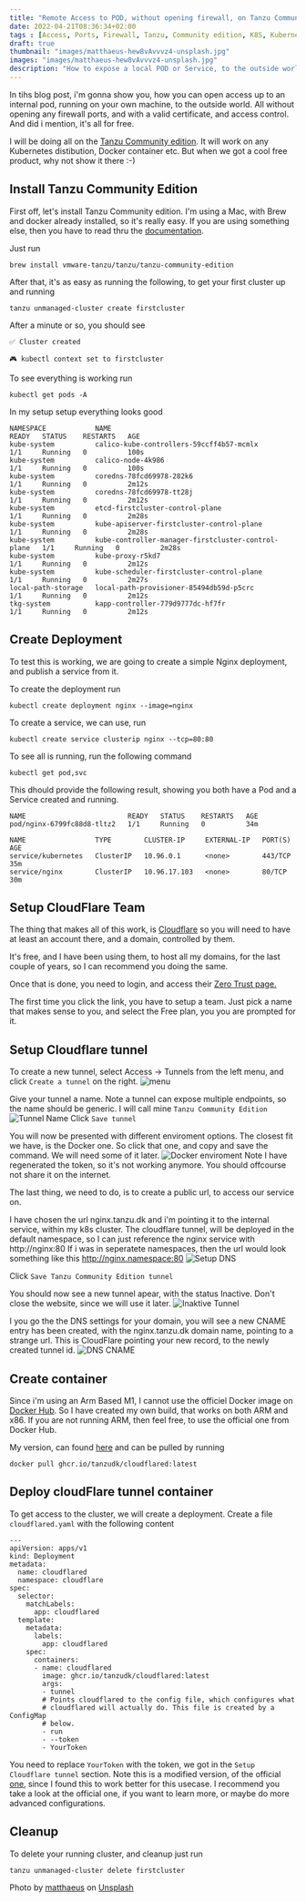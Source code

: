```yaml
---
title: "Remote Access to POD, without opening firewall, on Tanzu Community Edition"
date: 2022-04-21T08:36:34+02:00
tags : [Access, Ports, Firewall, Tanzu, Community edition, K8S, Kubernetes, Pods, Service, CloudFlare]
draft: true
thumbnail: "images/matthaeus-hew8vAvvvz4-unsplash.jpg"
images: "images/matthaeus-hew8vAvvvz4-unsplash.jpg"
description: "How to expose a local POD or Service, to the outside world, without opening any firewall ports"
---
```

In tihs blog post, i'm gonna show you, how you can open access up to an internal pod, running on your own machine, to the outside world. All without opening any firewall ports, and with a valid certificate, and access control. And did i mention, it's all for free.

I will be doing all on the [Tanzu Community edition](https://tanzucommunityedition.io). It will work on any Kubernetes distibution, Docker container etc. But when we got a cool free product, why not show it there :-) 

## Install Tanzu Community Edition

First off, let's install Tanzu Community edition.
I'm using a Mac, with Brew and docker already installed, so it's really easy.
If you are using something else, then you have to read thru the [documentation](https://tanzucommunityedition.io/docs/v0.11/).

Just run 
```
brew install vmware-tanzu/tanzu/tanzu-community-edition
```

After that, it's as easy as running the following, to get your first cluster up and running
```
tanzu unmanaged-cluster create firstcluster
```

After a minute or so, you should see
```
✅ Cluster created

🎮 kubectl context set to firstcluster
```
To see everything is working run
```
kubectl get pods -A
```
In my setup setup everything looks good
```
NAMESPACE            NAME                                                 READY   STATUS    RESTARTS   AGE
kube-system          calico-kube-controllers-59ccff4b57-mcmlx             1/1     Running   0          100s
kube-system          calico-node-4k986                                    1/1     Running   0          100s
kube-system          coredns-78fcd69978-282k6                             1/1     Running   0          2m12s
kube-system          coredns-78fcd69978-tt28j                             1/1     Running   0          2m12s
kube-system          etcd-firstcluster-control-plane                      1/1     Running   0          2m28s
kube-system          kube-apiserver-firstcluster-control-plane            1/1     Running   0          2m28s
kube-system          kube-controller-manager-firstcluster-control-plane   1/1     Running   0          2m28s
kube-system          kube-proxy-r5kd7                                     1/1     Running   0          2m12s
kube-system          kube-scheduler-firstcluster-control-plane            1/1     Running   0          2m27s
local-path-storage   local-path-provisioner-85494db59d-p5crc              1/1     Running   0          2m12s
tkg-system           kapp-controller-779d9777dc-hf7fr                     1/1     Running   0          2m12s
```

## Create Deployment

To test this is working, we are going to create a simple Nginx deployment, and publish a service from it.

To create the deployment run
```
kubectl create deployment nginx --image=nginx
```
To create a service, we can use, run
```
kubectl create service clusterip nginx --tcp=80:80
```
To see all is running, run the following command 
```
kubectl get pod,svc
```
This dhould provide the following result, showing you both have a Pod and a Service created and running.
```
NAME                         READY   STATUS    RESTARTS   AGE
pod/nginx-6799fc88d8-tltz2   1/1     Running   0          34m

NAME                 TYPE        CLUSTER-IP     EXTERNAL-IP   PORT(S)   AGE
service/kubernetes   ClusterIP   10.96.0.1      <none>        443/TCP   35m
service/nginx        ClusterIP   10.96.17.103   <none>        80/TCP    30m
```


## Setup CloudFlare Team

The thing that makes all of this work, is [Cloudflare](https://www.cloudflare.com) so you will need to have at least an account there, and a domain, controlled by them.

It's free, and I have been using them, to host all my domains, for the last couple of years, so I can recommend you doing the same.

Once that is done, you need to login, and access their [Zero Trust page.](https://dash.teams.cloudflare.com/)

The first time you click the link, you have to setup a team. Just pick a name that makes sense to you, and select the Free plan, you you are prompted for it.

## Setup Cloudflare tunnel

To create a new tunnel, select Access -> Tunnels from the left menu, and click `Create a tunnel` on the right.
![menu](images/menu_create_tunnel.png)

Give your tunnel a name. Note a tunnel can expose multiple endpoints, so the name should be generic. I will call mine `Tanzu Community Edition` 
![Tunnel Name](images/name_tunnel.png)
Click `Save tunnel`

You will now be presented with different enviroment options. The closest fit we have, is the Docker one. So click that one, and copy and save the command. We will need some of it later.
![Docker enviroment](images/docker_command.png)
Note I have regenerated the token, so it's not working anymore. You should offcourse not share it on the internet.

The last thing, we need to do, is to create a public url, to access our service on.

I have chosen the url nginx.tanzu.dk and i'm pointing it to the internal service, within my k8s cluster.
The cloudflare tunnel, will be deployed in the default namespace, so I can just reference the nginx service with http://nginx:80
If i was in seperatete namespaces, then the url would look something like this http://nginx.namespace:80
![Setup DNS](images/setup_dns.png)

Click `Save Tanzu Community Edition tunnel`

You should now see a new tunnel apear, with the status Inactive.
Don't close the website, since we will use it later.
![Inaktive Tunnel](images/inaktive_tunnel.png)

I you go the the DNS settings for your domain, you will see a new CNAME entry has been created, with the nginx.tanzu.dk domain name, pointing to a strange url.
This is CloudFlare pointing your new record, to the newly created tunnel id.
![DNS CNAME](images/dns_cname.png)

## Create container

Since i'm using an Arm Based M1, I cannot use the officiel Docker image on [Docker Hub](https://hub.docker.com/r/cloudflare/cloudflared). 
So I have created my own build, that works on both ARM and x86.
If you are not running ARM, then feel free, to use the official one from Docker Hub.

My version, can found [here](https://github.com/TanzuDK/cloudflared/pkgs/container/cloudflared) 
and can be pulled by running
```
docker pull ghcr.io/tanzudk/cloudflared:latest
```

## Deploy cloudFlare tunnel container

To get access to the cluster, we will create a deployment.
Create a file `cloudflared.yaml` with the following content
```
---
apiVersion: apps/v1
kind: Deployment
metadata:
  name: cloudflared
  namespace: cloudflare
spec:
  selector:
    matchLabels:
      app: cloudflared
  template:
    metadata:
      labels:
        app: cloudflared
    spec:
      containers:
      - name: cloudflared
        image: ghcr.io/tanzudk/cloudflared:latest
        args:
        - tunnel
        # Points cloudflared to the config file, which configures what
        # cloudflared will actually do. This file is created by a ConfigMap
        # below.
        - run
        - --token
        - YourToken
```
You need to replace `YourToken` with the token, we got in the `Setup Cloudflare tunnel` section.
Note this is a modified version, of the official [one](https://github.com/cloudflare/argo-tunnel-examples/blob/master/named-tunnel-k8s/cloudflared.yaml), since I found this to work better for this usecase.
I recommend you take a look at the official one, if you want to learn more, or maybe do more advanced configurations.


## Cleanup

To delete your running cluster, and cleanup just run
```
tanzu unmanaged-cluster delete firstcluster
```

Photo by <a href="https://unsplash.com/@matthaeus123?utm_source=unsplash&utm_medium=referral&utm_content=creditCopyText">matthaeus</a> on <a href="https://unsplash.com/collections/1964905/open-doors?utm_source=unsplash&utm_medium=referral&utm_content=creditCopyText">Unsplash</a>
  